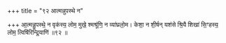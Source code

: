 +++
title = "९२ आत्मन्नुपस्थे न"

+++
आ॒त्मन्नु॒पस्थे॒ न वृक॑स्य॒ लोम॒ मुखे॒ श्मश्रू॑णि॒ न व्या॑घ्रलो॒म। केशा॒ न शी॒र्षन् यश॑से श्रि॒यै शिखा॑ सि॒ꣳहस्य॒ लोम॒ त्विषि॑रिन्द्रि॒याणि॑ ॥९२ ॥